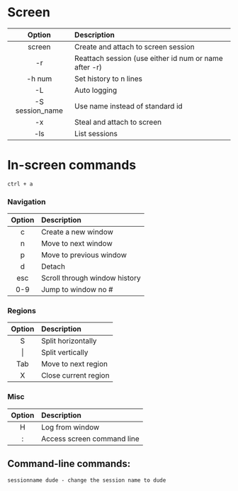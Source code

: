 # Screen
|     Option      | Description                                           |
|:---------------:|:------------------------------------------------------|
|     screen      | Create and attach to screen session                   |
|       -r        | Reattach session (use either id num or name after -r) |
|     -h num      | Set history to n lines                                |
|       -L        | Auto logging                                          |
| -S session_name | Use name instead of standard id                       |
|       -x        | Steal and attach to screen                            |
|       -ls       | List sessions                                         |

# In-screen commands

`ctrl + a`

### Navigation
| Option | Description                   |
|:------:|:------------------------------|
|   c    | Create a new window           |
|   n    | Move to next window           |
|   p    | Move to previous window       |
|   d    | Detach                        |
|  esc   | Scroll through window history |
|  0-9   | Jump to window no #           |
        
### Regions
| Option | Description          |
|:------:|:---------------------|
|   S    | Split horizontally   |
| &#124; | Split vertically     |
|  Tab   | Move to next region  |
|   X    | Close current region |
        
### Misc
| Option | Description                |
|:------:|:---------------------------|
|   H    | Log from window            |
|   :    | Access screen command line |


## Command-line commands:
    sessionname dude - change the session name to dude